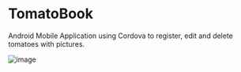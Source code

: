 # TomatoBook
Android Mobile Application using Cordova to register, edit and delete tomatoes with pictures. 

![image](https://user-images.githubusercontent.com/32435352/56853516-247ea080-68f7-11e9-8cf9-89c293f96587.png)
